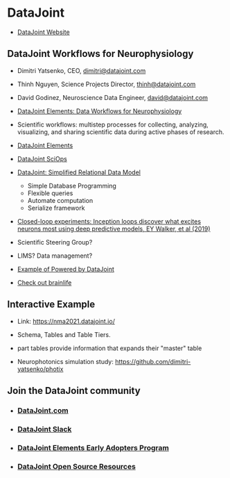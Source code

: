 # DataJoint

- [DataJoint Website](https://datajoint.io/)

## DataJoint Workflows for Neurophysiology

- Dimitri Yatsenko, CEO, dimitri@datajoint.com
- Thinh Nguyen, Science Projects Director, thinh@datajoint.com
- David Godinez, Neuroscience Data Engineer, david@datajoint.com

- [DataJoint Elements: Data Workflows for Neurophysiology](https://www.biorxiv.org/content/10.1101/2021.03.30.437358v2.full)

- Scientific workflows: multistep processes for collecting, analyzing, visualizing, and sharing scientific data during active phases of research.

- [DataJoint Elements]()
- [DataJoint SciOps]()

- [DataJoint: Simplified Relational Data Model]()
    - Simple Database Programming
    - Flexible queries
    - Automate computation
    - Serialize framework

- [Closed-loop experiments: Inception loops discover what excites neurons most using deep predictive models, EY Walker, et al (2019)]()

- Scientific Steering Group?
- LIMS? Data management?

- [Example of Powered by DataJoint](data.internationalbrainlab.org)
- [Check out brainlife](brainlife.io)

## Interactive Example

- Link: https://nma2021.datajoint.io/
- Schema, Tables and Table Tiers.
-  part tables provide information that expands their "master" table

- Neurophotonics simulation study: https://github.com/dimitri-yatsenko/photix

## Join the DataJoint community
- ### [DataJoint.com](https://www.datajoint.com/)
- ### [DataJoint Slack](https://join.slack.com/t/datajoint/shared_invite/enQtMjkwNjQxMjI5MDk0LTQ3ZjFiZmNmNGVkYWFkYjgwYjdhNTBlZTBmMWEyZDc2NzZlYTBjOTNmYzYwOWRmOGFmN2MyYzU0OWQ0MWZiYTE)
- ### [DataJoint Elements Early Adopters Program](https://www.datajoint.com/elementsprogram)
- ### [DataJoint Open Source Resources](https://www.datajoint.org/)
